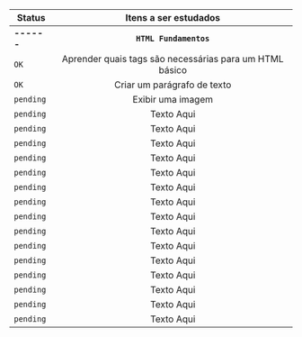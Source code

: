 | Status | Itens a ser estudados |
| ---  | :---:  |
|**------**|**`HTML Fundamentos`**|
| `OK` | Aprender quais tags são necessárias para um HTML básico |
| `OK` | Criar um parágrafo de texto |
| `pending` | Exibir uma imagem |
| `pending` | Texto Aqui |
| `pending` | Texto Aqui |
| `pending` | Texto Aqui |
| `pending` | Texto Aqui |
| `pending` | Texto Aqui |
| `pending` | Texto Aqui |
| `pending` | Texto Aqui |
| `pending` | Texto Aqui |
| `pending` | Texto Aqui |
| `pending` | Texto Aqui |
| `pending` | Texto Aqui |
| `pending` | Texto Aqui |
| `pending` | Texto Aqui |
| `pending` | Texto Aqui |
| `pending` | Texto Aqui |
